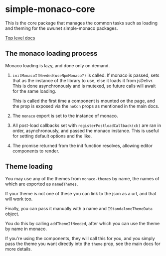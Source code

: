 # simple-monaco-core

This is the core package that manages the common tasks such as loading and theming for the
uwunet simple-monaco packages.

[Top level docs](https://github.com/uwu/simple-monaco)

## The monaco loading process

Monaco loading is lazy, and done only on demand.

1. `initMonacoIfNeeded(useNpmMonaco?)` is called.
   If monaco is passed,
   sets that as the instance of the library to use,
   else it loads it from jsDelivr.
   This is done asynchronously and is mutexed, so future calls will await for the same loading.

   This is called the first time a component is mounted on the page, and the prop is exposed via the
   `noCdn` props as mentioned in the main docs.

2. The `monaco` export is set to the instance of monaco.
3. All post-load callbacks set with `registerPostloadCallback(cb)` are ran in order, asynchronously,
   and passed the monaco instance. This is useful for setting default options and the like.
4. The promise returned from the init function resolves, allowing editor components to render.

## Theme loading

You may use any of the themes from `monaco-themes` by name, the names of which are exported
as `namedThemes`.

If your theme is not one of these you can link to the json as a url, and that will work too.

Finally, you can pass it manually with a name and `IStandaloneThemeData` object.

You do this by calling `addThemeIfNeeded`, after which you can use the theme by name in monaco.

If you're using the components, they will call this for you, and you simply pass the theme you want
directly into the `theme` prop, see the main docs for more details.
